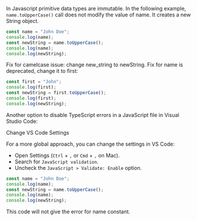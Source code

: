 In Javascript primitive data types are immutable. In the following example, `name.toUpperCase()` call does not modify the value of name. It creates a new String object.

```javascript
const name = "John Doe";
console.log(name);
const newString = name.toUpperCase();
console.log(name);
console.log(newString);
```

Fix for camelcase issue: change new_string to newString. Fix for name is deprecated, change it to first:

```javascript
const first = "John";
console.log(first);
const newString = first.toUpperCase();
console.log(first);
console.log(newString);
```

Another option to disable TypeScript errors in a JavaScript file in Visual Studio Code:

Change VS Code Settings

For a more global approach, you can change the settings in VS Code:

- Open Settings (`Ctrl` + `,` or `Cmd` + `,` on Mac).
- Search for `JavaScript validation`.
- Uncheck the `JavaScript > Validate: Enable` option.

```javascript
const name = "John Doe";
console.log(name);
const newString = name.toUpperCase();
console.log(name);
console.log(newString);
```

This code will not give the error for name constant.
